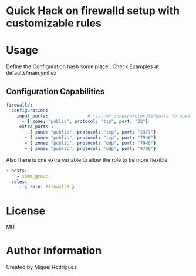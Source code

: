 # Quick Hack on firewalld setup  with customizable rules

# Usage

Define the Configuration hash some place . Check Examples at defaults/main.yml.ex

## Configuration Capabilities

```yaml
firewalld:
  configuration:
    input_ports:               # list of zones/protocols/ports to open
      - { zone: "public", protocol: "tcp", port: "22"}
     extra_ports :
       - { zone: "public", protocol: "tcp", port: "2377"}
       - { zone: "public", protocol: "tcp", port: "7946"}
       - { zone: "public", protocol: "udp", port: "7946"}
       - { zone: "public", protocol: "udp", port: "4789"}

```

Also there is one extra variable to allow the role to be more flexible

```yaml
- hosts:
    - some_group
  roles:
     - { role: firewalld }
```

# License

MIT

# Author Information

Created by Miguel Rodrigues
